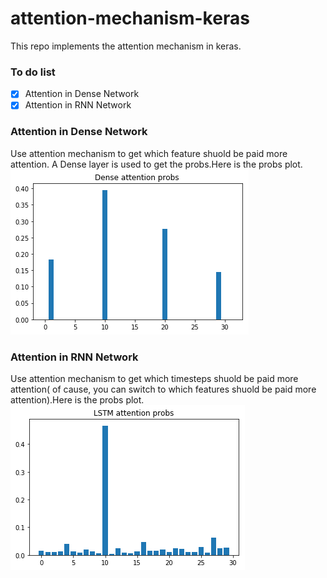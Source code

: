 # attention-mechanism-keras
This repo implements the attention mechanism in keras.

### To do list
- [x] Attention in Dense Network
- [x] Attention in RNN Network

### Attention in Dense Network
Use attention mechanism to get which feature shuold be paid more attention. A Dense layer is used to get the probs.Here is the probs plot.</br>
![image](https://github.com/mjDelta/attention-mechanism-keras/blob/master/dense.png)
### Attention in RNN Network
Use attention mechanism to get which timesteps shuold be paid more attention( of cause, you can switch to which features shuold be paid more attention).Here is the probs plot.</br>
![image](https://github.com/mjDelta/attention-mechanism-keras/blob/master/lstm.png)
